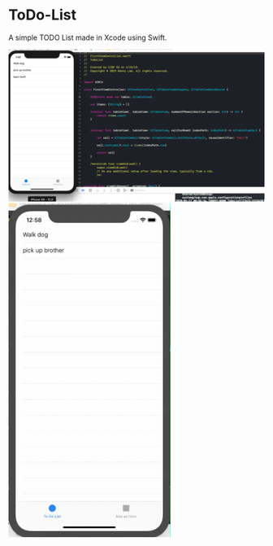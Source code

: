 # ToDo-List
A simple TODO List made in Xcode using Swift.


<img src="todo_list.png">

<img src="todo_list.gif">
